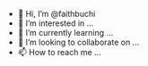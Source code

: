- 👋 Hi, I’m @faithbuchi
- 👀 I’m interested in ...
- 🌱 I’m currently learning ...
- 💞️ I’m looking to collaborate on ...
- 📫 How to reach me ...

<!---
faithbuchi/faithbuchi is a ✨ special ✨ repository because its `README.md` (this file) appears on your GitHub profile.
You can click the Preview link to take a look at your changes.
--->
